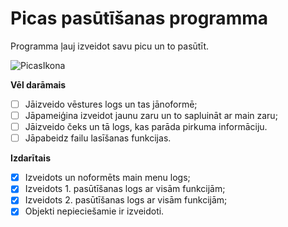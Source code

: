 # Picas pasūtīšanas programma
Programma ļauj izveidot savu picu un to pasūtīt.

![PicasIkona](https://github.com/Kabutuarne/Lagzdins_Pizza/assets/167473054/fe80734f-99a1-45bd-876f-86dd7cbdbc60)

**Vēl darāmais**
- [ ] Jāizveido vēstures logs un tas jānoformē;
- [ ] Jāpameiģina izveidot jaunu zaru un to sapluināt ar main zaru;
- [ ] Jāizveido čeks un tā logs, kas parāda pirkuma informāciju.
- [ ] Jāpabeidz failu lasīšanas funkcijas.

**Izdarītais**
- [x] Izveidots un noformēts main menu logs;
- [x] Izveidots 1. pasūtīšanas logs ar visām funkcijām;
- [x] Izveidots 2. pasūtīšanas logs ar visām funkcijām;
- [x] Objekti nepieciešamie ir izveidoti. 
